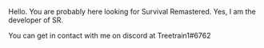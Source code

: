  Hello. You are probably here looking for Survival Remastered. Yes, I am the developer of SR. 
 
 
 You can get in contact with me on discord at Treetrain1#6762




<!---
Treetrain1/Treetrain1 is a ✨ special ✨ repository because its `README.md` (this file) appears on your GitHub profile.
You can click the Preview link to take a look at your changes.
--->

